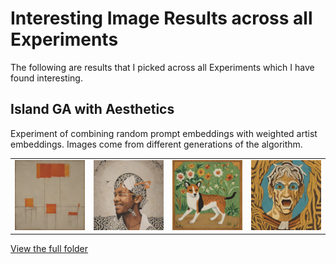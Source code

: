 # Interesting Image Results across all Experiments
The following are results that I picked across all Experiments which I have found interesting.

## Island GA with Aesthetics
Experiment of combining random prompt embeddings with weighted artist embeddings. Images come from different generations of the algorithm. 

|    |    |    |    |
| --- | --- | --- | --- |
| ![Mark Rothko chairs](./island_aesthetics/161643_6_0_fitness_5.871.png) | ![Sketching Person](./island_aesthetics/201055_4_0_fitness_6.219.png) | ![Frida Kahlo Dog](./island_aesthetics/163158_4_0_fitness_5.524.png) | ![Screaming Hands](./island_aesthetics/193529_9_0_fitness_5.665.png) |  

[View the full folder](./island_aesthetics/)
